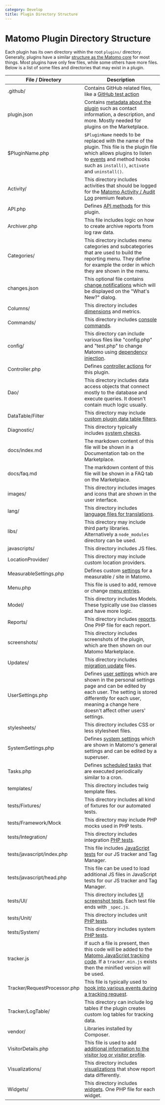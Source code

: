 ```yaml
---
category: Develop
title: Plugin Directory Structure
---
```

# Matomo Plugin Directory Structure

Each plugin has its own directory within the root `plugins/` directory. Generally, plugins have a similar [structure as the Matomo core](/guides/how-piwik-works) for most things. Most plugins have only few files, while some others have more files. Below is a list of some files and directories that may exist in a plugin.


| File / Directory             | Description                                                                                                                                                                                                                                 |
|------------------------------|---------------------------------------------------------------------------------------------------------------------------------------------------------------------------------------------------------------------------------------------| 
| .github/                     | Contains GitHub related files, like a [GitHub test action](/guides/tests-github)                                                                                                                                                            |
| plugin.json                  | Contains [metadata about the plugin](/guides/distributing-your-plugin#prepare-your-plugin) such as contact information, a description, and more. Mostly needed for plugins on the Marketplace.                                              |
| $PluginName.php              | `$PluginName` needs to be replaced with the name of the plugin. This file is the plugin file which allows plugins to listen to [events](/guides/events) and method hooks such as `install()`, `activate` and `uninstall()`.                 |
| Activity/                    | This directory includes activities that should be logged for the [Matomo Activity / Audit Log](https://plugins.matomo.org/ActivityLog)  premium feature.                                                                                    |
| API.php                      | Defines [API methods](/guides/expose-api-methods) for this plugin.                                                                                                                                                                          |
| Archiver.php                 | This file includes logic on how to create archive reports from log raw data.                                                                                                                                                                |
| Categories/                  | This directory includes menu categories and subcategories that are used to build the reporting menu. They define for example the order in which they are shown in the menu.                                                                 |
| changes.json                 | This optional file contains [change notifications](/guides/providing-updates#change-notifications) which will be displayed on the "What's New?" dialog.                                                                                     |
| Columns/                     | This directory includes [dimensions](/guides/dimensions) and metrics.                                                                                                                                                                       |
| Commands/                    | This directory includes [console commands](/guides/piwik-on-the-command-line).                                                                                                                                                              |
| config/                      | This directory can include various files like "config.php" and "test.php" to change Matomo using [dependency injection](/guides/dependency-injection).                                                                                      |
| Controller.php               | Defines [controller actions](/guides/pages) for this plugin.                                                                                                                                                                                |
| Dao/                         | This directory includes data access objects that connect mostly to the database and execute queries. It doesn't contain much logic usually.                                                                                                 |
| DataTable/Filter             | This directory may include [custom plugin data table filters](/guides/datatable#custom-filter).                                                                                                                                             |
| Diagnostic/                  | This directory typically includes [system checks](/guides/system-check).                                                                                                                                                                    |
| docs/index.md                | The markdown content of this file will be shown in a Documentation tab on the Marketplace.                                                                                                                                                  |
| docs/faq.md                  | The markdown content of this file will be shown in a FAQ tab on the Marketplace.                                                                                                                                                            |
| images/                      | This directory includes images and icons that are shown in the user interface.                                                                                                                                                              |
| lang/                        | This directory includes [language files for translations](/guides/translations).                                                                                                                                                            |
| libs/                        | This directory may include third party libraries. Alternatively a `node_modules` directory can be used.                                                                                                                                     |
| javascripts/                 | This directory includes JS files.                                                                                                                                                                                                           |
| LocationProvider/            | This directory may include custom location providers.                                                                                                                                                                                       |
| MeasurableSettings.php       | Defines custom [settings](/guides/plugin-settings) for a measurable / site in Matomo.                                                                                                                                                       |
| Menu.php                     | This file is used to add, remove or change [menu entries](/guides/menus).                                                                                                                                                                   |
| Model/                       | This directory includes Models. These typically use `Dao` classes and have more logic.                                                                                                                                                      |
| Reports/                     | This directory includes [reports](/guides/custom-reports). One PHP file for each report.                                                                                                                                                    |
| screenshots/                 | This directory includes screenshots of the plugin, which are then shown on our Matomo Marketplace.                                                                                                                                          |
| Updates/                     | This directory includes [migration update](/guides/updates-aka-migrations) files.                                                                                                                                                           |
| UserSettings.php             | Defines [user settings](/guides/plugin-settings) which are shown in the personal settings page and can be edited by each user. The setting is stored differently for each user, meaning a change here doesn't affect other users' settings. |
| stylesheets/                 | This directory includes CSS or less stylesheet files.                                                                                                                                                                                       |
| SystemSettings.php           | Defines [system settings](/guides/plugin-settings) which are shown in Matomo's general settings and can be edited by a superuser.                                                                                                           |
| Tasks.php                    | Defines [scheduled tasks](/guides/scheduled-tasks) that are executed periodically similar to a cron.                                                                                                                                        |
| templates/                   | This directory includes twig template files.                                                                                                                                                                                                |
| tests/Fixtures/              | This directory includes all kind of fixtures for our automated tests.                                                                                                                                                                       |
| tests/Framework/Mock         | This directory may include PHP mocks used in PHP tests.                                                                                                                                                                                     |
| tests/Integration/           | This directory includes integration [PHP tests](/guides/tests-php).                                                                                                                                                                         |
| tests/javascript/index.php   | This file includes [JavaScript tests](/guides/jstracker-core#tests) for our JS tracker and Tag Manager.                                                                                                                                     |
| tests/javascript/head.php    | This file can be used to load additional JS files in JavaScript tests for our JS tracker and Tag Manager.                                                                                                                                   |
| tests/UI/                    | This directory includes [UI screenshot tests](/guides/tests-ui). Each test file ends with `_spec.js`.                                                                                                                                       |
| tests/Unit/                  | This directory includes unit [PHP tests](/guides/tests-php).                                                                                                                                                                                |
| tests/System/                | This directory includes system [PHP tests](/guides/tests-php).                                                                                                                                                                              |
| tracker.js                   | If such a file is present, then this code will be added to the [Matomo JavaScript tracking code](/guides/enrich-js-tracker). If a `tracker.min.js` exists then the minified version will be used.                                           |
| Tracker/RequestProcessor.php | This file is typically used to [hook into various events during a tracking request](/guides/tracking-requests).                                                                                                                             |
| Tracker/LogTable/            | This directory can include log tables if the plugin creates custom log tables for tracking data.                                                                                                                                            |
| vendor/                      | Libraries installed by Composer.                                                                                                                                                                                                            |
| VisitorDetails.php           | This file is used to add [additional information to the visitor log or visitor profile](/guides/visitor-log-and-profile).                                                                                                                   |
| Visualizations/              | This directory includes [visualizations](/guides/visualizing-report-data) that show report data differently.                                                                                                                                |
| Widgets/                     | This directory includes [widgets](/guides/widgets). One PHP file for each widget.                                                                                                                                                           |
